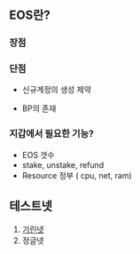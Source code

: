 # 

## EOS란?

### 장점

### 단점

- 신규계정의 생성 제약

- BP의 존재

### 지갑에서 필요한 기능?

- EOS 갯수
- stake, unstake, refund
- Resource  정부 ( cpu, net, ram)

## 테스트넷

1. [기린넷](https://www.cryptokylin.io/) 
2. 정글넷

